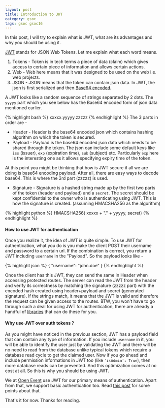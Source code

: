 ```yaml
---
layout: post
title: Introduction to JWT
category: gsoc
tags: gsoc gsoc16
---
```


In this post, I will try to explain what is JWT, what are its advantages and why you should be using it. 

[JWT](https://jwt.io) stands for JSON Web Tokens. Let me explain what each word means.

1. Tokens - Token is in tech terms a piece of data (claim) which gives access to certain piece of information and allows certain actions.
2. Web - Web here means that it was designed to be used on the web i.e. web projects.
3. JSON - JSON means that the token can contain json data. In JWT, the json is first serialized and then [Base64 encoded](https://en.wikipedia.org/wiki/Base64).

A JWT looks like a random sequence of strings separated by 2 dots. The `yyyyy` part which you see below has the Base64 encoded form of json data mentioned earlier. 

{% highlight bash %}
xxxxx.yyyyy.zzzzz
{% endhighlight %}
The 3 parts in order are - 

* Header - Header is the base64 encoded json which contains hashing algorithm on which the token is secured.
* Payload - Payload is the base64 encoded json data which needs to be shared through the token. 
The json can include some default keys like `iss` (issuer), `exp` (expiration time), `sub` (subject) etc. Particularly `exp` here is the interesting one as it allows specifying 
expiry time of the token.

At this point you might be thinking that how is JWT secure if all we are doing is base64 encoding payload. After all, there are easy ways to decode base64. 
This is where the 3rd part (zzzzz) is used. 

* Signature - Signature is a hashed string made up by the first two parts of the token (header and payload) and a `secret`. The secret should be kept confidential to the owner 
who is authenticating using JWT. This is how the signature is created. (assuming HMACSHA256 as the algorithm)

{% highlight python %}
HMACSHA256(
  xxxxx + "." + yyyyy,
  secret)
{% endhighlight %}

#### How to use JWT for authentication

Once you realize it, the idea of JWT is quite simple. To use JWT for authentication, what you do is you make the client POST their username and password to a certain url. 
If the combination is correct, you return a JWT including `username` in the "Payload". So the payload looks like - 

{% highlight json %}
{
  "username": "john.doe"
}
{% endhighlight %}

Once the client has this JWT, they can send the same in Header when accessing protected routes. The server can read the JWT from the header and verify its correctness by matching the signature (zzzzz part) with the encoded hash created using header+payload and secret (generated signature).
If the strings match, it means that the JWT is valid and therefore the request can be given access to the routes.
BTW, you won't have to go through such a deal for using JWT for authentication, there are already a handful of [libraries](https://jwt.io/#libraries-io) that can do these for 
you.


#### Why use JWT over auth tokens ?

As you might have noticed in the previous section, JWT has a payload field that can contain any type of information. 
If you include `username` in it, you will be able to identify the user just by validating the JWT and there will be no need to read from the database unlike typical tokens which require a database read cycle to get the claimed user.
Now if you go ahead and include permission informations in JWT too (like `'isAdmin': True`), then more database reads can be prevented. 
And this optimization comes at no cost at all. So this is why you should be using JWT.


We at [Open Event](https://github.com/fossasia/open-event) use JWT for our primary means of authentication. Apart from that, we support basic authentication too. 
Read [this post](http://aviaryan.in/blog/gsoc/auth-flask-done-right.html) for some points about that. 

That's it for now. Thanks for reading.
